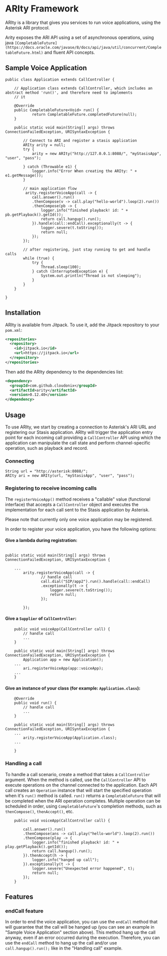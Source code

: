 # ARIty Framework
ARIty is a library that gives you services to run voice applications, using the Asterisk ARI protocol.

Arity exposes the ARI API using a set of asynchronous operations, using java
`[CompletableFuture](https://docs.oracle.com/javase/8/docs/api/java/util/concurrent/CompletableFuture.html)` and fluent API concepts.

## Sample Voice Application

```
public class Application extends CallController {

	// Application class extends CallController, which includes an abstract method 'run()', and therefore need to implements
	// it

	@Override
	public CompletableFuture<Void> run() {
			return CompletableFuture.completedFuture(null);
	}

	public static void main(String[] args) throws ConnectionFailedException, URISyntaxException {

		// Connect to ARI and register a stasis application
		ARIty arity = null;
		try {
			arity = new ARIty("http://127.0.0.1:8088/", "myStasisApp", "user", "pass");

		} catch (Throwable e1) {
			logger.info("Error When creating the ARIty: " + e1.getMessage());
		}

		// main application flow
	     arity.registerVoiceApp(call -> {
			call.answer().run()
			.thenCompose(v -> call.play("hello-world").loop(2).run())
			.thenCompose(pb -> {
				logger.info("finished playback! id: " + pb.getPlayback().getId());
				return call.hangup().run();
			}).handle(call::endCall).exceptionally(t -> {
				logger.severe(t.toString());
				return null;
			});
		});

        // after registering, just stay running to get and handle calls
		while (true) {
			try {
				Thread.sleep(100);
			} catch (InterruptedException e) {
				System.out.println("Thread is not sleeping");
			}
		}
	}

}
```

## Installation

ARIty is available from Jitpack. To use it, add the Jitpack repository to your `pom.xml`:

```xml
<repositories>
  <repository>
    <id>jitpack.io</id>
    <url>https://jitpack.io</url>
  </repository>
</repositories>
```

Then add the ARIty dependency to the dependencies list:

```xml
<dependency>
  <groupId>com.github.cloudonix</groupId>
  <artifactId>arity</artifactId>
  <version>0.12.40</version>
</dependency>
```

## Usage

To use ARIty, we start by creating a connection to Asterisk's ARI URL and registering our Stasis application.
ARIty will trigger the application entry point for each incoming call providing a `CallController` API using which the application
can manipulate the call state and perform channel-specific operation, such as playback and record.

### Connecting

```
String url = "http://asterisk:8088/";
ARIty ari = new ARIty(url, "myStasisApp", "user", "pass");
```
### Registering to receive incoming calls

The `registerVoiceApp()` method receives a "callable" value (functional interface) that accepts a `CallController` object and executes
the implementation for each call sent to the Stasis application by Asterisk.

Please note that currently only one voice application may be registered.

In order to register your voice application, you have the following options:

#### Give a lambda during registration:

```

public static void main(String[] args) throws ConnectionFailedException, URISyntaxException {

	...
		arity.registerVoiceApp(call -> {
				// handle call
				call.dial("SIP/app2").run().handle(call::endCall)
				.exceptionally(t -> {
					logger.severe(t.toString());
					return null;
				});

		});

```

#### Give a `Supplier` of `CallController`:

```
	public void voiceApp(CallController call) {
		// handle call
		...
	}

	public static void main(String[] args) throws ConnectionFailedException, URISyntaxException {
	    Application app = new Application();
	...
		ari.registerVoiceApp(app::voiceApp);
	...
	}
```
#### Give an instance of your class (for example: `Application.class`):

```
	@Override
	public void run() {
		// handle call
		...
	}

	public static void main(String[] args) throws ConnectionFailedException, URISyntaxException {
	...
		arity.registerVoiceApp(Application.class);
	...

	}
```

### Handling a call
To handle a call scenario, create a method that takes a `CallController` argument. When the method is called, use the `CallController`
API to execute operations on the channel connected to the application. Each API call creates an `Operation` instance that will start
the specified operation when it's `run()` method is called. `run()` returns a `CompletableFuture` that will be completed when the ARI
operation completes. Multiple operation can be scheduled in order, using `CompletableFuture`'s completion methods, such as
`thenCompose()`, `thenAccept()`, etc.

```
	public void voiceApp(CallController call) {

		call.answer().run()
		.thenCompose(ans -> call.play("hello-world").loop(2).run())
		.thenCompose(play -> {
			logger.info("finished playback! id: " + play.getPlayback().getId());
			return call.hangup().run();
		}).thenAccept(h -> {
			logger.info("hanged up call");
		}).exceptionally(t -> {
			logger.severe("Unexpected error happened", t);
			return null;
		});
	}

```
## Features

### endCall feature
In order to end the voice application, you can use the `endCall` method that will guarantee that the call will be hanged up (you
can see an example in "Sample Voice Application" section above). This method hang up the call anyway, even if an error occurred
during the execution.
Therefore, you can use the `endCall` method to hang up the call and/or use `call.hangup().run();` like in the "Handling call" example.

